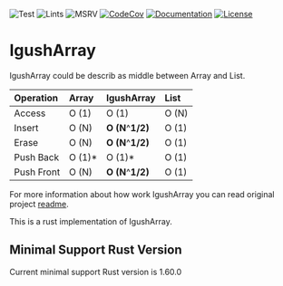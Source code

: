 ![Test](https://github.com/natir/igusharray/workflows/Test/badge.svg)
![Lints](https://github.com/natir/igusharray/workflows/Lints/badge.svg)
![MSRV](https://github.com/natir/igusharray/workflows/MSRV/badge.svg)
[![CodeCov](https://codecov.io/gh/natir/igusharray/branch/master/graph/badge.svg)](https://codecov.io/gh/natir/igusharray)
[![Documentation](https://github.com/natir/igusharray/workflows/Documentation/badge.svg)](https://natir.github.io/igusharray/igusharray)
[![License](https://img.shields.io/badge/license-MIT-green)](https://github.com/natir/igusharray/blob/master/LICENSE)

# IgushArray

IgushArray could be describ as middle between Array and List.

|Operation   |Array    |IgushArray         |List   |
|:-----------|:--------|:------------------|:------|
|Access      |O (1)    |O (1)              |O (N)  |
|Insert      |O (N)    |**O (N**^**1/2)**  |O (1)  |
|Erase       |O (N)    |**O (N**^**1/2)**  |O (1)  |
|Push Back   |O (1)\*  |O (1)\*            |O (1)  |
|Push Front  |O (N)    |**O (N**^**1/2)**  |O (1)  |

For more information about how work IgushArray you can read original project [readme](https://github.com/igushev/IgushArray).

This is a rust implementation of IgushArray.

## Minimal Support Rust Version

Current minimal support Rust version is 1.60.0

